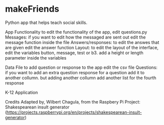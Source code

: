 # makeFriends
Python app that helps teach social skills.

App Functionality
to edit the functionality of the app, edit questions.py
Messages: if you want to edit how the messaged are sent out edit the 
message function inside the file
Answers/responses: to edit the answes that are given edit the 
answer function
Layout: to edit the layout of the interface, edit the variables button, message, test or b3.
add a height or length parameter inside the variables 



Data File
to add question or response to the app edit the csv file
Questions: if you want to add an extra question response for a question add it to another collumn.
but adding another collumn add another list for the fourth response

K-12 Application

Credits
Adapted by, Wilbert Chagula, from the Raspbery Pi Project: Shakespearean insult generator (https://projects.raspberrypi.org/en/projects/shakespearean-insult-generator) 
